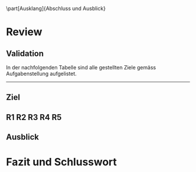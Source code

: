 
\part[Ausklang]{Abschluss und Ausblick}



# Review

<!-- Sinngemäss gilt das unter Punkt 2.4 Gesagte. Jedoch findet hier die (oft schwierige)
Auseinandersetzung mit der eigenen Arbeit statt. Typische Fragen sind:
- Wurde das Ziel der Arbeit gem. Einleitung und Aufgabenstellung erreicht?
- Welche Lücken, Ungenauigkeiten und offene Fragen weist die Arbeit noch auf?
(Was wäre noch zu tun, wenn man Arbeit selbst weiterführen würde?)
- Hätte man das Ergebnis nach dem aktuellen Wissensstand, d.h. nach Abschluss der Arbeit, noch auf eine andere Art und Weise, beispielsweise effizienter oder mit anderen Methoden, erreichen können?

-->


## Validation

In der nachfolgenden Tabelle sind alle gestellten Ziele gemäss Aufgabenstellung aufgelistet.


-------------------------------------------------------------------------------
__Ziel__
-----------------------------------------------------------------------------
__R1__
__R2__
__R3__
__R4__
__R5__
-------------------------------------------------------------------------------


## Ausblick


# Fazit und Schlusswort
<!-- Die Synthese aus Gesamtergebnis und den bisherigen Schlussfolgerungen rundet einen technischen Bericht ab. Dazu gehören auch offen gebliebene oder sich neu ergebende Fragen. Alle Ergebnisse in der Schlussfolgerung stützen sich auf die Ergebnisse des Hauptteils. Die Schlussfolgerungen sollten auch ohne Lektüre des Hauptteils verständlich sein.

-->




